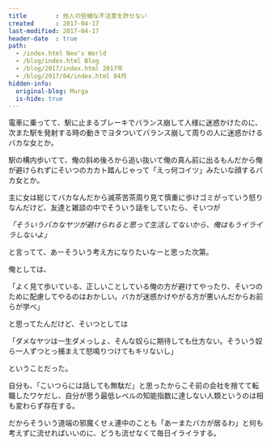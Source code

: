 ```yaml
---
title        : 他人の些細な不注意を許せない
created      : 2017-04-17
last-modified: 2017-04-17
header-date  : true
path:
  - /index.html Neo's World
  - /blog/index.html Blog
  - /blog/2017/index.html 2017年
  - /blog/2017/04/index.html 04月
hidden-info:
  original-blog: Murga
  is-hide: true
---
```


電車に乗ってて、駅に止まるブレーキでバランス崩して人様に迷惑かけたのに、次また駅を発射する時の動きでヨタついてバランス崩して周りの人に迷惑かけるバカな女とか。

駅の構内歩いてて、俺の斜め後ろから追い抜いて俺の真ん前に出るもんだから俺が避けられずにそいつのカカト踏んじゃって「えっ何コイツ」みたいな顔するバカ女とか。

主に女は総じてバカなんだから滅茶苦茶周り見て慎重に歩けゴミがっていう怒りなんだけど、友達と雑談の中でそういう話をしていたら、そいつが

_「そういうバカなヤツが避けられると思って生活してないから、俺はもうイライラしないよ」_

と言ってて、あーそういう考え方になりたいなーと思った次第。

俺としては、

「よく見て歩いている、正しいことしている俺の方が避けてやったり、そいつのために配慮してやるのはおかしい。バカが迷惑かけやがる方が悪いんだからお前らが学べ」

と思ってたんだけど、そいつとしては

「ダメなヤツは一生ダメっしょ、そんな奴らに期待しても仕方ない。そういう奴ら一人ずつとっ捕まえて怒鳴りつけてもキリないし」

ということだった。

自分も、「こいつらには話しても無駄だ」と思ったからこそ前の会社を捨てて転職したワケだし、自分が思う最低レベルの知能指数に達しない人類というのは相も変わらず存在する。

だからそういう道端の邪魔くせぇ連中のことも「あーまたバカが居るわ」と何も考えずに流せればいいのに、どうも流せなくて毎日イライラする。
